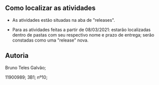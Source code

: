 ## Como localizar as atividades


 * As atividades estão situadas na aba de "releases".

* Para as atividades feitas a partir de 08/03/2021: estarão localizadas dentro de pastas com seu respectivo nome e prazo de entrega; serão constadas como uma "release" nova.



## Autoria
Bruno Teles Galvão;

11900989; 3B1; nº10;








